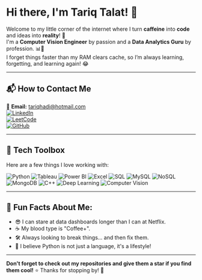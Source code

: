 # Hi there, I'm Tariq Talat! 👋

Welcome to my little corner of the internet where I turn **caffeine** into **code** and ideas into **reality**! 🎯  
I'm a **Computer Vision Engineer** by passion and a **Data Analytics Guru** by profession. 📊🤖  
I forget things faster than my RAM clears cache, so I’m always learning, forgetting, and learning again! 😂

---

## 📬 How to Contact Me

📧 **Email:** tariqhadi@hotmail.com  
[![LinkedIn](https://img.shields.io/badge/LinkedIn-0A66C2?style=for-the-badge&logo=LinkedIn&logoColor=white)](https://www.linkedin.com/in/yourprofile/)  
[![LeetCode](https://img.shields.io/badge/LeetCode-FFA116?style=for-the-badge&logo=LeetCode&logoColor=white)](https://leetcode.com/yourprofile/)  
[![GitHub](https://img.shields.io/badge/GitHub-181717?style=for-the-badge&logo=GitHub&logoColor=white)](https://github.com/TariqTalat)  

---

## 🧰 Tech Toolbox

Here are a few things I love working with:

![Python](https://img.shields.io/badge/Python-3776AB?style=for-the-badge&logo=python&logoColor=white)
![Tableau](https://img.shields.io/badge/Tableau-E97627?style=for-the-badge&logo=Tableau&logoColor=white)
![Power BI](https://img.shields.io/badge/Power%20BI-F2C811?style=for-the-badge&logo=Power%20BI&logoColor=black)
![Excel](https://img.shields.io/badge/Excel-217346?style=for-the-badge&logo=Microsoft-Excel&logoColor=white)
![SQL](https://img.shields.io/badge/SQL-4479A1?style=for-the-badge&logo=MySQL&logoColor=white)
![MySQL](https://img.shields.io/badge/MySQL-4479A1?style=for-the-badge&logo=MySQL&logoColor=white)
![NoSQL](https://img.shields.io/badge/NoSQL-005571?style=for-the-badge&logo=MongoDB&logoColor=white)
![MongoDB](https://img.shields.io/badge/MongoDB-47A248?style=for-the-badge&logo=MongoDB&logoColor=white)
![C++](https://img.shields.io/badge/C++-00599C?style=for-the-badge&logo=cplusplus&logoColor=white)
![Deep Learning](https://img.shields.io/badge/Deep%20Learning-FF6F00?style=for-the-badge&logo=pytorch&logoColor=white)
![Computer Vision](https://img.shields.io/badge/Computer%20Vision-007ACC?style=for-the-badge&logo=opencv&logoColor=white)

---

## 🎯 Fun Facts About Me:

- 😎 I can stare at data dashboards longer than I can at Netflix.
- ☕ My blood type is "Coffee+".
- 🛠️ Always looking to break things... and then fix them. 
- 🐍 I believe Python is not just a language, it's a lifestyle!

---

**Don't forget to check out my repositories and give them a star if you find them cool!** ⭐
Thanks for stopping by! 🚀
